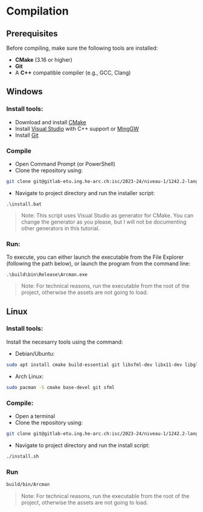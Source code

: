 # Compilation

## Prerequisites

Before compiling, make sure the following tools are installed:

- **CMake** (3.16 or higher)
- **Git**
- A **C++** compatible compiler (e.g., GCC, Clang)

## Windows

### Install tools:

- Download and install [CMake](https://cmake.org)
- Install [Visual Studio](https://visualstudio.microsoft.com/downloads/) with C++ support or [MingGW](https://www.mingw-w64.org/)
- Install [Git](https://git-scm.com/download/win)

### Compile

- Open Command Prompt (or PowerShell)
- Clone the repository using:
```bash
git clone git@gitlab-etu.ing.he-arc.ch:isc/2023-24/niveau-1/1242.2-langagecpp/isc1cd/cpp_filrouge_iscc_arsenescu.git
```
- Navigate to project directory and run the installer script:
```batch
.\install.bat
```
> Note: This script uses Visual Studio as generator for CMake. You can change the generator as you please, but I will not be documenting other generators in this tutorial. 

### Run:

To execute, you can either launch the executable from the File Explorer (following the path below), or launch the program from the command line:

```batch
.\build\bin\Release\Arcman.exe
```
> Note: For technical reasons, run the executable from the root of the project, otherwise the assets are not going to load.

## Linux

### Install tools:

Install the necesarry tools using the command:

- Debian/Ubuntu:

```bash
sudo apt install cmake build-essential git libsfml-dev libx11-dev libgl1-mesa-dev libudev-dev libopenal-dev libvorbis-dev libflac-dev libxrandr-dev libxcursor-dev libfreetype6-dev
```

- Arch Linux:

```bash
sudo pacman -S cmake base-devel git sfml
```

### Compile:

- Open a terminal
- Clone the repository using:

```bash
git clone git@gitlab-etu.ing.he-arc.ch:isc/2023-24/niveau-1/1242.2-langagecpp/isc1cd/cpp_filrouge_iscc_arsenescu.git
```
- Navigate to project directory and run the install script:

```bash
./install.sh
```

### Run

```bash
build/bin/Arcman
```
> Note: For technical reasons, run the executable from the root of the project, otherwise the assets are not going to load.

